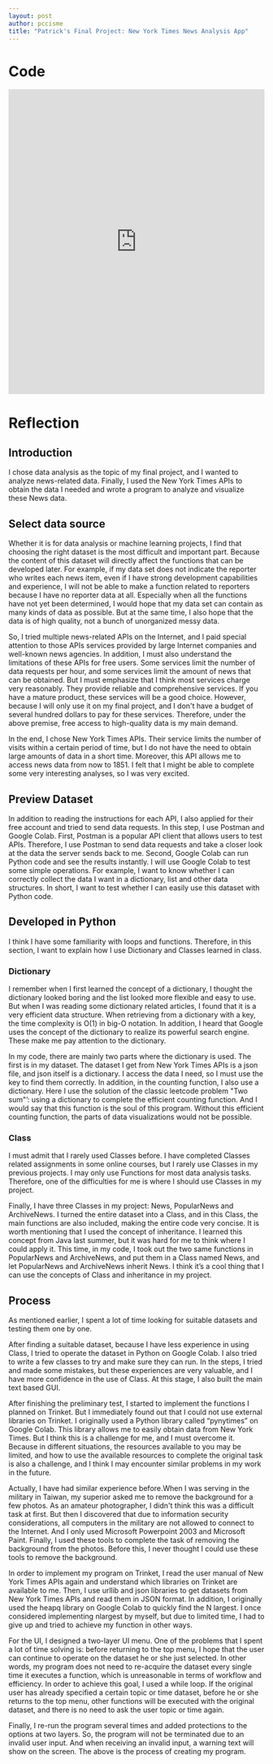 ```yaml
---
layout: post
author: pccisme
title: "Patrick's Final Project: New York Times News Analysis App"
---
```


# Code
<iframe src="https://trinket.io/embed/python/053ff5e2e1" width="100%" height="600" frameborder="0" marginwidth="0" marginheight="0" allowfullscreen></iframe>



# Reflection

## Introduction

I chose data analysis as the topic of my final project, and I wanted to analyze news-related data. Finally, I used the New York Times APIs to obtain the data I needed and wrote a program to analyze and visualize these News data.

## Select data source

Whether it is for data analysis or machine learning projects, I find that choosing the right dataset is the most difficult and important part. Because the content of this dataset will directly affect the functions that can be developed later. For example, if my data set does not indicate the reporter who writes each news item, even if I have strong development capabilities and experience, I will not be able to make a function related to reporters because I have no reporter data at all. Especially when all the functions have not yet been determined, I would hope that my data set can contain as many kinds of data as possible. But at the same time, I also hope that the data is of high quality, not a bunch of unorganized messy data.

So, I tried multiple news-related APIs on the Internet, and I paid special attention to those APIs services provided by large Internet companies and well-known news agencies. In addition, I must also understand the limitations of these APIs for free users. Some services limit the number of data requests per hour, and some services limit the amount of news that can be obtained. But I must emphasize that I think most services charge very reasonably. They provide reliable and comprehensive services. If you have a mature product, these services will be a good choice. However, because I will only use it on my final project, and I don't have a budget of several hundred dollars to pay for these services. Therefore, under the above premise, free access to high-quality data is my main demand.

In the end, I chose New York Times APIs. Their service limits the number of visits within a certain period of time, but I do not have the need to obtain large amounts of data in a short time. Moreover, this API allows me to access news data from now to 1851. I felt that I might be able to complete some very interesting analyses, so I was very excited.

## Preview Dataset

In addition to reading the instructions for each API, I also applied for their free account and tried to send data requests. In this step, I use Postman and Google Colab. First, Postman is a popular API client that allows users to test APIs. Therefore, I use Postman to send data requests and take a closer look at the data the server sends back to me. Second, Google Colab can run Python code and see the results instantly. I will use Google Colab to test some simple operations. For example, I want to know whether I can correctly collect the data I want in a dictionary, list and other data structures. In short, I want to test whether I can easily use this dataset with Python code.

## Developed in Python

I think I have some familiarity with loops and functions. Therefore, in this section, I want to explain how I use Dictionary and Classes learned in class.

### Dictionary

I remember when I first learned the concept of a dictionary, I thought the dictionary looked boring and the list looked more flexible and easy to use. But when I was reading some dictionary related articles, I found that it is a very efficient data structure. When retrieving from a dictionary with a key, the time complexity is O(1) in big-O notation. In addition, I heard that Google uses the concept of the dictionary to realize its powerful search engine. These make me pay attention to the dictionary.

In my code, there are mainly two parts where the dictionary is used. The first is in my dataset. The dataset I get from New York Times APIs is a json file, and json itself is a dictionary. I access the data I need, so I must use the key to find them correctly. In addition, in the counting function, I also use a dictionary. Here I use the solution of the classic leetcode problem "Two sum"’: using a dictionary to complete the efficient counting function. And I would say that this function is the soul of this program. Without this efficient counting function, the parts of data visualizations would not be possible.

### Class

I must admit that I rarely used Classes before. I have completed Classes related assignments in some online courses, but I rarely use Classes in my previous projects. I may only use Functions for most data analysis tasks. Therefore, one of the difficulties for me is where I should use Classes in my project.

Finally, I have three Classes in my project: News, PopularNews and ArchiveNews. I turned the entire dataset into a Class, and in this Class, the main functions are also included, making the entire code very concise. It is worth mentioning that I used the concept of inheritance. I learned this concept from Java last summer, but it was hard for me to think where I could apply it. This time, in my code, I took out the two same functions in PopularNews and ArchiveNews, and put them in a Class named News, and let PopularNews and ArchiveNews inherit News. I think it’s a cool thing that I can use the concepts of Class and inheritance in my project.

## Process

As mentioned earlier, I spent a lot of time looking for suitable datasets and testing them one by one.

After finding a suitable dataset, because I have less experience in using Class, I tried to operate the dataset in Python on Google Colab. I also tried to write a few classes to try and make sure they can run. In the steps, I tried and made some mistakes, but these experiences are very valuable, and I have more confidence in the use of Class. At this stage, I also built the main text based GUI.

After finishing the preliminary test, I started to implement the functions I planned on Trinket. But I immediately found out that I could not use external libraries on Trinket. I originally used a Python library called “pynytimes” on Google Colab. This library allows me to easily obtain data from New York Times. But I think this is a challenge for me, and I must overcome it. Because in different situations, the resources available to you may be limited, and how to use the available resources to complete the original task is also a challenge, and I think I may encounter similar problems in my work in the future. 

Actually, I have had similar experience before.When I was serving in the military in Taiwan, my superior asked me to remove the background for a few photos. As an amateur photographer, I didn't think this was a difficult task at first. But then I discovered that due to information security considerations, all computers in the military are not allowed to connect to the Internet. And I only used Microsoft Powerpoint 2003 and Microsoft Paint. Finally, I used these tools to complete the task of removing the background from the photos. Before this, I never thought I could use these tools to remove the background.

In order to implement my program on Trinket, I read the user manual of New York Times APIs again and understand which libraries on Trinket are available to me. Then, I use urllib and json libraries to get datasets from New York Times APIs and read them in JSON format. In addition, I originally used the heapq library on Google Colab to quickly find the N largest. I once considered implementing nlargest by myself, but due to limited time, I had to give up and tried to achieve my function in other ways.

For the UI, I designed a two-layer UI menu. One of the problems that I spent a lot of time solving is: before returning to the top menu, I hope that the user can continue to operate on the dataset he or she just selected. In other words, my program does not need to re-acquire the dataset every single time it executes a function, which is unreasonable in terms of workflow and efficiency. In order to achieve this goal, I used a while loop. If the original user has already specified a certain topic or time dataset, before he or she returns to the top menu, other functions will be executed with the original dataset, and there is no need to ask the user topic or time again.

Finally, I re-run the program several times and added protections to the options at two layers. So, the program will not be terminated due to an invalid user input. And when receiving an invalid input, a warning text will show on the screen. The above is the process of creating my program.





